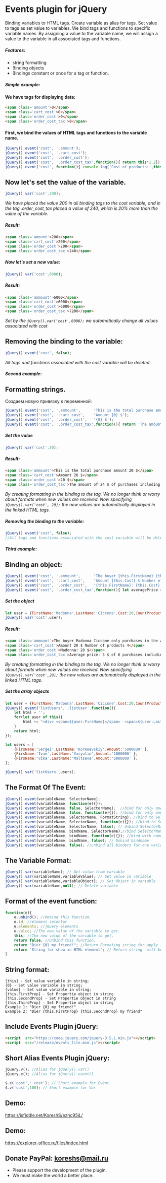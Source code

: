 # Events plugin for jQuery
Binding variables to HTML tags. Create variable as alias for tags. Set value to tags as set value to variables.
We bind tags and functions to specific variable names.
By assigning a value to the variable name, we will assign a value to the variable in all associated tags and functions.
##### Features:
- string formatting
- Binding objects
- Bindings constant or once for a tag or function.
 
##### Simple example:
#### We have tags for displaying data:
```html
<span class='amount'>0</span>
<span class='cart_cost'>0</span>
<span class='order_cost'>0</span>
<span class='order_cost_tax'>0</span>
```

#### First, we bind the values of HTML tags and functions to the variable name.
```javascript
jQuery().event('cost', '.amount');
jQuery().event('cost', '.cart_cost');
jQuery().event('cost', '.order_cost');
jQuery().event('cost', '.order_cost_tax',function(){ return this*1.2});
jQuery().event('cost', function(){ console.log('Cost of products:',this)});
```

## Now let's set the value of the variable.
```javascript
jQuery().var('cost',200); 
```
*We have placed the value 200 in all binding tags to the cost variable, and in the tag .order_cost_tax placed a value of 240, which is 20% more than the value of the variable.*

##### Result:
```html
<span class='amount'>200</span>
<span class='cart_cost'>200</span>
<span class='order_cost'>200</span>
<span class='order_cost_tax'>240</span>
```

##### Now let's set a new value:
```javascript
jQuery().var('cost',6000); 
```
##### Result:
```html
<span class='ammount'>6000</span>
<span class='cart_cost'>6000</span>
<span class='order_cost'>6000</span>
<span class='order_cost_tax'>7200</span>
```
*Set by the `jQuery().var('cost',6000);` we automatically change all values associated with cost*


## Removing the binding to the variable:
```javascript
jQuery().event('cost', false);
```
*All tags and functions associated with the cost variable will be deleted.*

##### Second example:

## Formatting strings.
Создаем новую привязку к переменной:
```javascript
jQuery().event('cost', '.ammount',      'This is the total purchase amount {0} $');
jQuery().event('cost', '.cart_cost',    'Amount {0} $');
jQuery().event('cost', '.order_cost',   '{0} $');
jQuery().event('cost', '.order_cost_tax',function(){ return 'The amount of ${this*1.2} $ of purchases including tax.'});
```

##### Set the value
```javascript
jQuery().var('cost',20);
```

##### Result:
```html
<span class='ammount'>This is the total purchase amount 20 $</span>
<span class='cart_cost'>Amount 20 $</span>
<span class='order_cost'>20 $</span>
<span class='order_cost_tax'>The amount of 24 $ of purchases including tax.</span>
```
*By creating formatting in the binding to the tag. We no longer think or worry about formats when new values are received.
Now specifying `jQuery().var('cost', 20);` the new values are automatically displayed in the linked HTML tags.*


##### Removing the binding to the variable:
```javascript
jQuery().event('cost', false);
//All tags and functions associated with the cost variable will be deleted.
```


##### Third example:

## Binding an object:
```javascript
jQuery().event('cost', '.ammount',      'The buyer {this.FirstName} {this.LastName} only purchases in the amount of $ {this.Cost}.');
jQuery().event('cost', '.cart_cost',    'Amount {this.Cost} $ Number of products {this.CountProducts}');
jQuery().event('cost', '.order_cost',   '{this.FirstName}: {this.Cost} $');
jQuery().event('cost', '.order_cost_tax',function(){ let averagePrice = this.Cost/this.CountProducts; return 'Average price: ${averagePrice} $ of ${averagePrice*1.2} purchases including tax.'});
```

##### Set the object 
```javascript
let user = {FirstName:'Madonna',LastName:'Ciccone',Cost:20,CountProducts:5};
jQuery().var('cost',user);
```

##### Result:
```html
<span class='ammount'>The buyer Madonna Ciccone only purchases in the amount of $ 20.</span>
<span class='cart_cost'>Amount 20 $ Number of products 4</span>
<span class='order_cost'>Madonna: 20 $</span>
<span class='order_cost_tax'>Average price: 5 $ of 6 purchases including tax.</span>
```
*By creating formatting in the binding to the tag. We no longer think or worry about formats when new values are received. 
Now specifying `jQuery().var('cost',20);` the new values are automatically displayed in the linked HTML tags.*


##### Set the array objects
```javascript
let user = {FirstName:'Madonna',LastName:'Ciccone',Cost:20,CountProducts:5};
jQuery().event('listUsers','.listUser',function(){ 
    let html = '';
    for(let user of this){
        html += "<div> <span>${user.FirsName}</span>  <span>${user.LastName}</span> salary:  ${user.Amount} ₽ </div>";
    }
    return html;
});

let users = [
    {FirsName:'Sergei',LastName:'Korenevskiy',Amount:'5000000' },
    {FirsName:'Ivan',LastName:'Vasyutin',Amount:'1000000' },
    {FirsName:'Vika',LastName:'Maltseva',Amount:'5000000' },
];

jQuery().var('listUsers',users);
```

## The Format Of The Event:
```javascript
jQuery().event(variableName, SelectorName); 
jQuery().event(variableName, function(e){});
jQuery().event(variableName, false, SelectorName);  //bind for only onetime
jQuery().event(variableName, false, function(e){}); //bind for only onetime
jQuery().event(variableName, SelectorName, FormatString); //bind to SelectorName with FormatString
jQuery().event(variableName, SelectorName, function(e){}); //bind to SelectorName with FormatString returned from fucntion
jQuery().event(variableName, SelectorName, false); // Unbind SelectorName
jQuery().event(variableName, bindName, SelectorName);//bind SelectorName  with name for after unbindto
jQuery().event(variableName, bindName, function(e){}); //bind with name for after unbind
jQuery().event(variableName, bindName, false); // Unbind bindname
jQuery().event(variableName, false); //unbind all binders for one variable name
```

## The Variable Format:
```javascript
jQuery().var(variableName); // Get value from variable
jQuery().var(variableName,variableValue); // Set value in variable
jQuery().var(variableName,variableObject); // Set Object in variable
jQuery().var(variableName,null); // Delete variable
```

## Format of the event function:
```javascript
function(e){
    e.unbind(); //Unbind this function.
    e.id; //element selector
    e.elements; //jQuery elements
    e.value; //The new value of the variable to get.
    this; //The new value of the variable to get.
    return false; //Unbind this function.
    return "Dier {0} my friend!"; //Return Formating string for apply in DOM element
    return 'String for show in HTML element'; // Return string  will be show in binding html elements
}
```

## String format:
```
{this} - Set value variable in string;
{0} - Set value variable in string;
{value} - Set value variable in string;
{this.FirstProp} - Set Propertie object in string
{this.SecondProp} - Set Propertie object in string
{this.ThirdProp} - Set Propertie object in string
Example 1: "Dier {0} my friend!" 
Example 2: "Dier {this.FirstProp} {this.SecondProp} my friend" 
```
## Include Events Plugin jQuery:
```html
<script  src="https://code.jquery.com/jquery-3.5.1.min.js"></script>
<script  src="/release/events_lite.min.js"></script>
```
## Short Alias Events Plugin jQuery:
```javascript
jQuery.v(); //Alias for jQuery().var()
jQuery.e(); //Alias for jQuery().event()

$.e('cost','.cost'); // Short example for Event
$.v('cost',100); // Short example for Var
```
## Demo:
https://jsfiddle.net/KoreshS/ezhc95jL/
## Demo:
https://explorer-office.ru/files/index.html

## Donate PayPal: koreshs@mail.ru 
-  Please support the development of the plugin.
-  We must make the world a better place.
